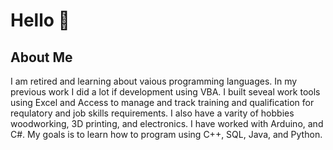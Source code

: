 # Hello 👋

## About Me
I am retired and learning about vaious programming languages. In my previous work I did a lot if development using VBA. I built seveal work tools using Excel and Access to manage and track training and qualification for requlatory and job skills requirements. I also have a varity of hobbies woodworking, 3D printing, and electronics.  I have worked with Arduino, and C#.  My goals is to learn how to program using C++, SQL, Java, and Python.
